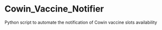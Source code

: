 # Cowin_Vaccine_Notifier
Python script to automate the notification of Cowin vaccine slots availability
